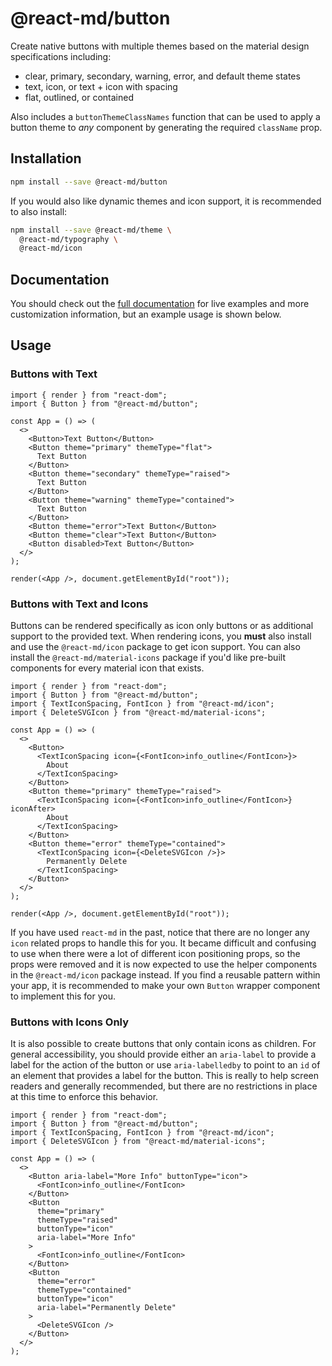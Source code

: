 # @react-md/button

Create native buttons with multiple themes based on the material design
specifications including:

- clear, primary, secondary, warning, error, and default theme states
- text, icon, or text + icon with spacing
- flat, outlined, or contained

Also includes a `buttonThemeClassNames` function that can be used to apply a
button theme to _any_ component by generating the required `className` prop.

## Installation

```sh
npm install --save @react-md/button
```

If you would also like dynamic themes and icon support, it is recommended to
also install:

```sh
npm install --save @react-md/theme \
  @react-md/typography \
  @react-md/icon
```

<!-- DOCS_REMOVE -->

## Documentation

You should check out the
[full documentation](https://react-md.dev/packages/button/demos) for live
examples and more customization information, but an example usage is shown
below.

<!-- DOCS_REMOVE_END -->

## Usage

### Buttons with Text

```tsx
import { render } from "react-dom";
import { Button } from "@react-md/button";

const App = () => (
  <>
    <Button>Text Button</Button>
    <Button theme="primary" themeType="flat">
      Text Button
    </Button>
    <Button theme="secondary" themeType="raised">
      Text Button
    </Button>
    <Button theme="warning" themeType="contained">
      Text Button
    </Button>
    <Button theme="error">Text Button</Button>
    <Button theme="clear">Text Button</Button>
    <Button disabled>Text Button</Button>
  </>
);

render(<App />, document.getElementById("root"));
```

### Buttons with Text and Icons

Buttons can be rendered specifically as icon only buttons or as additional
support to the provided text. When rendering icons, you **must** also install
and use the `@react-md/icon` package to get icon support. You can also install
the `@react-md/material-icons` package if you'd like pre-built components for
every material icon that exists.

```tsx
import { render } from "react-dom";
import { Button } from "@react-md/button";
import { TextIconSpacing, FontIcon } from "@react-md/icon";
import { DeleteSVGIcon } from "@react-md/material-icons";

const App = () => (
  <>
    <Button>
      <TextIconSpacing icon={<FontIcon>info_outline</FontIcon>}>
        About
      </TextIconSpacing>
    </Button>
    <Button theme="primary" themeType="raised">
      <TextIconSpacing icon={<FontIcon>info_outline</FontIcon>} iconAfter>
        About
      </TextIconSpacing>
    </Button>
    <Button theme="error" themeType="contained">
      <TextIconSpacing icon={<DeleteSVGIcon />}>
        Permanently Delete
      </TextIconSpacing>
    </Button>
  </>
);

render(<App />, document.getElementById("root"));
```

If you have used `react-md` in the past, notice that there are no longer any
`icon` related props to handle this for you. It became difficult and confusing
to use when there were a lot of different icon positioning props, so the props
were removed and it is now expected to use the helper components in the
`@react-md/icon` package instead. If you find a reusable pattern within your
app, it is recommended to make your own `Button` wrapper component to implement
this for you.

### Buttons with Icons Only

It is also possible to create buttons that only contain icons as children. For
general accessibility, you should provide either an `aria-label` to provide a
label for the action of the button or use `aria-labelledby` to point to an `id`
of an element that provides a label for the button. This is really to help
screen readers and generally recommended, but there are no restrictions in place
at this time to enforce this behavior.

```tsx
import { render } from "react-dom";
import { Button } from "@react-md/button";
import { TextIconSpacing, FontIcon } from "@react-md/icon";
import { DeleteSVGIcon } from "@react-md/material-icons";

const App = () => (
  <>
    <Button aria-label="More Info" buttonType="icon">
      <FontIcon>info_outline</FontIcon>
    </Button>
    <Button
      theme="primary"
      themeType="raised"
      buttonType="icon"
      aria-label="More Info"
    >
      <FontIcon>info_outline</FontIcon>
    </Button>
    <Button
      theme="error"
      themeType="contained"
      buttonType="icon"
      aria-label="Permanently Delete"
    >
      <DeleteSVGIcon />
    </Button>
  </>
);
```
